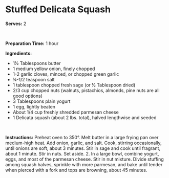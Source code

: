 Stuffed Delicata Squash
=======================

**Serves:** 2

 

**Preparation Time:** 1 hour

**Ingredients:**

-   1½ Tablespoons butter
-   1 medium yellow onion, finely chopped
-   1-2 garlic cloves, minced, or chopped green garlic
-   ¼-1/2 teaspoon salt
-   1 tablespoon chopped fresh sage (or ½ Tablespoon dried)
-   2/3 cup chopped nuts (walnuts, pistachios, almonds, pine nuts are all good options)
-   3 Tablespoons plain yogurt
-   1 egg, lightly beaten
-   About 1/4 cup freshly shredded parmesan cheese
-   1 Delicata squash (about 2 lbs. total), halved lengthwise and seeded

 

**Instructions:** Preheat oven to 350°. Melt butter in a large frying pan over medium-high heat. Add onion, garlic, and salt. Cook, stirring occasionally, until onions are soft, about 3 minutes. Stir in sage and cook until fragrant, about 1 minute. Stir in nuts. Set aside. 2. In a large bowl, combine yogurt, eggs, and most of the parmesan cheese. Stir in nut mixture. Divide stuffing among squash halves, sprinkle with more parmesan, and bake until tender when pierced with a fork and tops are browning, about 45 minutes.
